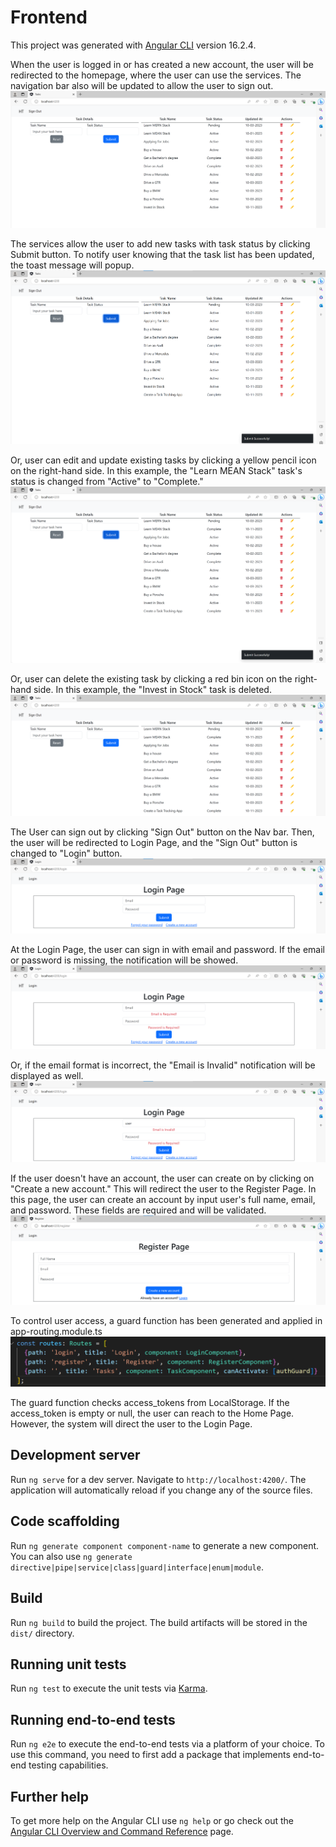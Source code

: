 # Frontend

This project was generated with [Angular CLI](https://github.com/angular/angular-cli) version 16.2.4.

When the user is logged in or has created a new account, the user will be redirected to the homepage, where the user can use the services. The navigation bar also will be updated to allow the user to sign out.
![Alt text](image.png)

The services allow the user to add new tasks with task status by clicking Submit button. To notify user knowing that the task list has been updated, the toast message will popup.
![Alt text](image-1.png)


Or, user can edit and update existing tasks by clicking a yellow pencil icon on the right-hand side. In this example, the "Learn MEAN Stack" task's status is changed from "Active" to "Complete."
![Alt text](image-2.png)

Or, user can delete the existing task by clicking a red bin icon on the right-hand side. In this example, the "Invest in Stock" task is deleted.
![Alt text](image-3.png)

The User can sign out by clicking "Sign Out" button on the Nav bar. Then, the user will be redirected to Login Page, and the "Sign Out" button is changed to "Login" button.
![Alt text](image-4.png)

At the Login Page, the user can sign in with email and password. If the email or password is missing, the notification will be showed.
![Alt text](image-5.png)

Or, if the email format is incorrect, the "Email is Invalid" notification will be displayed as well.
![Alt text](image-6.png)

If the user doesn't have an account, the user can create on by clicking on "Create a new account." This will redirect the user to the Register Page. In this page, the user can create an account by input user's full name, email, and password. These fields are required and will be validated.
![Alt text](image-7.png)

To control user access, a guard function has been generated and applied in app-routing.module.ts
![Alt text](image-8.png)

The guard function checks access_tokens from LocalStorage. If the access_token is empty or null, the user can reach to the Home Page. However, the system will direct the user to the Login Page.

## Development server

Run `ng serve` for a dev server. Navigate to `http://localhost:4200/`. The application will automatically reload if you change any of the source files.

## Code scaffolding

Run `ng generate component component-name` to generate a new component. You can also use `ng generate directive|pipe|service|class|guard|interface|enum|module`.

## Build

Run `ng build` to build the project. The build artifacts will be stored in the `dist/` directory.

## Running unit tests

Run `ng test` to execute the unit tests via [Karma](https://karma-runner.github.io).

## Running end-to-end tests

Run `ng e2e` to execute the end-to-end tests via a platform of your choice. To use this command, you need to first add a package that implements end-to-end testing capabilities.

## Further help

To get more help on the Angular CLI use `ng help` or go check out the [Angular CLI Overview and Command Reference](https://angular.io/cli) page.
